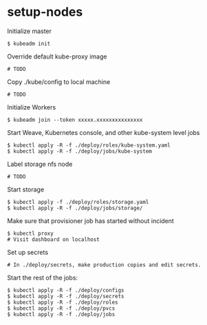 # setup-nodes

Initialize master
```
$ kubeadm init
```

Override default kube-proxy image
```
# TODO
```

Copy ./kube/config to local machine
```
# TODO
```

Initialize Workers
```
$ kubeadm join --token xxxxx.xxxxxxxxxxxxxxx
```

Start Weave, Kubernetes console, and other kube-system level jobs
```
$ kubectl apply -R -f ./deploy/roles/kube-system.yaml
$ kubectl apply -R -f ./deploy/jobs/kube-system
```

Label storage nfs node
```
# TODO
```

Start storage
```
$ kubectl apply -f ./deploy/roles/storage.yaml
$ kubectl apply -R -f ./deploy/jobs/storage/
```

Make sure that provisioner job has started without incident
```
$ kubectl proxy
# Visit dashboard on localhost
```

Set up secrets
```
# In ./deploy/secrets, make production copies and edit secrets.
```

Start the rest of the jobs:
```
$ kubectl apply -R -f ./deploy/configs
$ kubectl apply -R -f ./deploy/secrets
$ kubectl apply -R -f ./deploy/roles
$ kubectl apply -R -f ./deploy/pvcs
$ kubectl apply -R -f ./deploy/jobs
```
